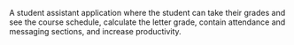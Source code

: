 A student assistant application where the student can take their grades and see the course schedule, calculate the letter grade, contain attendance and messaging sections, and increase productivity.

